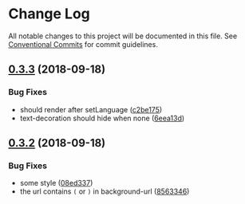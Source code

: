 # Change Log

All notable changes to this project will be documented in this file.
See [Conventional Commits](https://conventionalcommits.org) for commit guidelines.

<a name="0.3.3"></a>
## [0.3.3](https://github.com/imcuttle/html-measure/compare/v0.3.2...v0.3.3) (2018-09-18)


### Bug Fixes

* should render after setLanguage ([c2be175](https://github.com/imcuttle/html-measure/commit/c2be175))
* text-decoration should hide when none ([6eea13d](https://github.com/imcuttle/html-measure/commit/6eea13d))





<a name="0.3.2"></a>
## [0.3.2](https://github.com/imcuttle/html-measure/compare/v0.3.1...v0.3.2) (2018-09-18)


### Bug Fixes

* some style ([08ed337](https://github.com/imcuttle/html-measure/commit/08ed337))
* the url contains `(` or `)` in background-url ([8563346](https://github.com/imcuttle/html-measure/commit/8563346))
